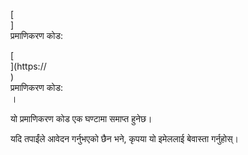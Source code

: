 [<br host>]<br action>प्रमाणिकरण कोड:<br code>

[<br host>](https://<br host>)<br action>प्रमाणिकरण कोड:<br code>।

यो प्रमाणिकरण कोड एक घण्टामा समाप्त हुनेछ।

यदि तपाईंले आवेदन गर्नुभएको छैन भने, कृपया यो इमेललाई बेवास्ता गर्नुहोस्।